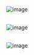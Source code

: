 ![image](https://user-images.githubusercontent.com/74708198/218320830-1eba1c3b-b471-485a-ac69-c98c5a1b0efe.png)

<br>![image](https://user-images.githubusercontent.com/74708198/218320886-9827b1d0-8523-45ac-b4d1-2e0f9b894541.png)

<br>![image](https://user-images.githubusercontent.com/74708198/218320976-f6f13192-8273-4445-9631-9215fad3c1fa.png)
